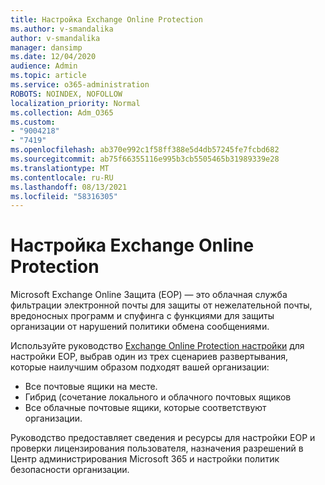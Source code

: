 ```yaml
---
title: Настройка Exchange Online Protection
ms.author: v-smandalika
author: v-smandalika
manager: dansimp
ms.date: 12/04/2020
audience: Admin
ms.topic: article
ms.service: o365-administration
ROBOTS: NOINDEX, NOFOLLOW
localization_priority: Normal
ms.collection: Adm_O365
ms.custom:
- "9004218"
- "7419"
ms.openlocfilehash: ab370e992c1f58ff388e5d4db57245fe7fcbd682
ms.sourcegitcommit: ab75f66355116e995b3cb5505465b31989339e28
ms.translationtype: MT
ms.contentlocale: ru-RU
ms.lasthandoff: 08/13/2021
ms.locfileid: "58316305"
---
```

# <a name="set-up-exchange-online-protection"></a>Настройка Exchange Online Protection

Microsoft Exchange Online Защита (EOP) — это облачная служба фильтрации электронной почты для защиты от нежелательной почты, вредоносных программ и спуфинга с функциями для защиты организации от нарушений политики обмена сообщениями.

Используйте руководство [Exchange Online Protection настройки](https://admin.microsoft.com/adminportal/home?#/modernonboarding/setupexchangeonlineprotection) для настройки EOP, выбрав один из трех сценариев развертывания, которые наилучшим образом подходят вашей организации:

- Все почтовые ящики на месте.
- Гибрид (сочетание локального и облачного почтовых ящиков
- Все облачные почтовые ящики, которые соответствуют организации.

Руководство предоставляет сведения и ресурсы для настройки EOP и проверки лицензирования пользователя, назначения разрешений в Центр администрирования Microsoft 365 и настройки политик безопасности организации.
